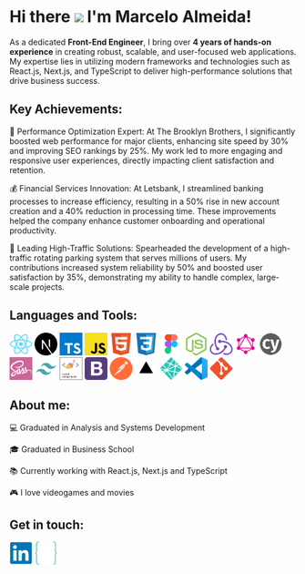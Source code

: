# Hi there <img src="https://media.giphy.com/media/hvRJCLFzcasrR4ia7z/giphy.gif" width="30px"> I'm Marcelo Almeida!

As a dedicated **Front-End Engineer**, I bring over **4 years of hands-on experience** in creating robust, scalable, and user-focused web applications. My expertise lies in utilizing modern frameworks and technologies such as React.js, Next.js, and TypeScript to deliver high-performance solutions that drive business success.

## Key Achievements:

🚀 Performance Optimization Expert: At The Brooklyn Brothers, I significantly boosted web performance for major clients, enhancing site speed by 30% and improving SEO rankings by 25%. My work led to more engaging and responsive user experiences, directly impacting client satisfaction and retention.

💰 Financial Services Innovation: At Letsbank, I streamlined banking processes to increase efficiency, resulting in a 50% rise in new account creation and a 40% reduction in processing time. These improvements helped the company enhance customer onboarding and operational productivity.

🚗 Leading High-Traffic Solutions: Spearheaded the development of a high-traffic rotating parking system that serves millions of users. My contributions increased system reliability by 50% and boosted user satisfaction by 35%, demonstrating my ability to handle complex, large-scale projects.

## Languages and Tools:

<p align="left">
<div align="left">
<a href="https://reactjs.org/" target="_blank"><img height="40" src="img/react.svg" alt="React"></a>
<a href="https://nextjs.org/" target="_blank"><img height="40" src="img/nextjs.svg" alt="NextJs"></a>
<a href="https://www.typescriptlang.org/" target="_blank"><img height="40" src="img/typescript.svg" alt="TypeScript"></a>
<a href="https://developer.mozilla.org/en-US/docs/Web/JavaScript" target="_blank"><img height="40" src="img/javascript.svg" alt="JavaScript"></a>
<a href="https://www.w3schools.com/html/" target="_blank"><img height="40" src="img/html.svg" alt="HTML5"></a>
<a href="https://www.w3schools.com/css/" target="_blank"><img height="40" src="img/css.svg" alt="CSS3"></a>
<a href="https://www.figma.com/" target="_blank"><img height="40" src="img/figma.svg" alt="Figma"></a>
<a href="https://nodejs.org/" target="_blank"><img height="40" src="img/nodejs.svg" alt="Node.js"></a>
<a href="https://redux.js.org/" target="_blank"><img height="40" src="img/redux.svg" alt="Redux"></a>
<a href="https://graphql.org/" target="_blank"><img height="40" src="img/graphql.svg" alt="GraphQL"></a>
<a href="https://www.cypress.io/" target="_blank"><img height="40" src="img/cypress.svg" alt="Cypress"></a>
<a href="https://sass-lang.com/" target="_blank"><img height="40" src="img/sass.svg" alt="Sass"></a>
<a href="https://tailwindcss.com/" target="_blank"><img height="40" src="img/tailwind.svg" alt="Tailwind"></a>
<a href="https://styled-components.com/" target="_blank"><img height="40" src="img/styled-components.svg" alt="Styled Components"></a>
<a href="https://getbootstrap.com/" target="_blank"><img height="40" src="img/bootstrap.svg" alt="Bootstrap"></a>
<a href="https://www.postman.com/" target="_blank"><img height="40" src="img/postman.svg" alt="Postman"></a>
<a href="https://vercel.com/" target="_blank"><img height="40" src="img/vercel.svg" alt="Vercel"></a>
<a href="https://www.netlify.com/" target="_blank"><img height="40" src="img/netlify.svg" alt="Netlify"></a>
<a href="https://code.visualstudio.com/" target="_blank"><img height="40" src="img/vscode.svg" alt="VSCode"></a>
<a href="https://git-scm.com/" target="_blank"><img height="40" src="img/git.svg" alt="Git"></a>
</div>
</p>

## About me:

💻 Graduated in Analysis and Systems Development

🎓 Graduated in Business School

📚 Currently working with React.js, Next.js and TypeScript

🎮 I love videogames and movies

## Get in touch:

<a href="https://www.linkedin.com/in/marcelopajr/?locale=en_US" target="_blank"><img src="img/linkedin.svg" alt="LinkedIn Marcelo" height="40" width="40" /></a>
<a href="https://marceloalmeida.vercel.app/" target="_blank"><img src="img/portfolio-logo.svg" alt="Portfolio Marcelo" height="40" width="40" /></a>
